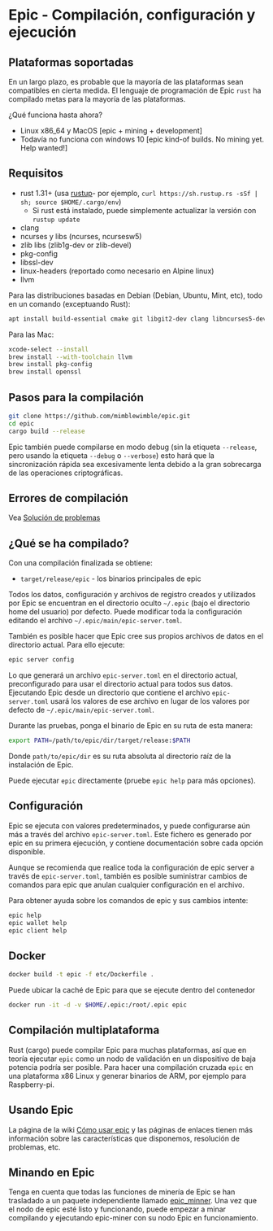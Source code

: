 # Epic - Compilación, configuración y ejecución

## Plataformas soportadas

En un largo plazo, es probable que la mayoría de las plataformas sean compatibles en cierta medida.
El lenguaje de programación de Epic `rust` ha compilado metas para la mayoría de las plataformas.

¿Qué funciona hasta ahora?

* Linux x86\_64 y MacOS [epic + mining + development]
* Todavía no funciona con windows 10 [epic kind-of builds. No mining yet. Help wanted!]

## Requisitos

* rust 1.31+ (usa [rustup]((https://www.rustup.rs/))- por ejemplo, `curl https://sh.rustup.rs -sSf | sh; source $HOME/.cargo/env`)
  * Si rust está instalado, puede simplemente actualizar la versión con  `rustup update`
* clang
* ncurses y libs (ncurses, ncursesw5)
* zlib libs (zlib1g-dev or zlib-devel)
* pkg-config
* libssl-dev
* linux-headers (reportado como necesario en Alpine linux)
* llvm

Para las distribuciones basadas en Debian (Debian, Ubuntu, Mint, etc), todo en un comando (exceptuando Rust):

```sh
apt install build-essential cmake git libgit2-dev clang libncurses5-dev libncursesw5-dev zlib1g-dev pkg-config libssl-dev llvm
```

Para las Mac:

```sh
xcode-select --install
brew install --with-toolchain llvm
brew install pkg-config
brew install openssl
```

## Pasos para la compilación

```sh
git clone https://github.com/mimblewimble/epic.git
cd epic
cargo build --release
```

Epic también puede compilarse en modo debug (sin la etiqueta `--release`, pero usando la etiqueta `--debug` o `--verbose`) esto hará que la sincronización rápida sea excesivamente lenta debido a la gran sobrecarga de las operaciones criptográficas.

## Errores de compilación

Vea [Solución de problemas](https://github.com/mimblewimble/docs/wiki/Troubleshooting)

## ¿Qué se ha compilado?

Con una compilación finalizada se obtiene:

* `target/release/epic` - los binarios principales de epic

Todos los datos, configuración y archivos de registro creados y utilizados por Epic se encuentran en el directorio oculto `~/.epic` (bajo el directorio home del usuario) por defecto. Puede modificar toda la configuración editando el archivo `~/.epic/main/epic-server.toml`.

También es posible hacer que Epic cree sus propios archivos de datos en el directorio actual. Para ello ejecute:

```sh
epic server config
```

Lo que generará un archivo `epic-server.toml` en el directorio actual, preconfigurado para usar el directorio actual para todos sus datos. Ejecutando Epic desde un directorio que contiene el archivo `epic-server.toml` usará los valores de ese archivo en lugar de los valores por defecto de `~/.epic/main/epic-server.toml`.

Durante las pruebas, ponga el binario de Epic en su ruta de esta manera:

```sh
export PATH=/path/to/epic/dir/target/release:$PATH
```

Donde `path/to/epic/dir` es su ruta absoluta al directorio raíz de la instalación de Epic.

Puede ejecutar `epic` directamente (pruebe `epic help` para más opciones).

## Configuración

Epic se ejecuta con valores predeterminados, y puede configurarse aún más a través del archivo `epic-server.toml`. Este fichero es generado por epic en su primera ejecución, y contiene documentación sobre cada opción disponible.

Aunque se recomienda que realice toda la configuración de epic server a través de `epic-server.toml`, también es posible suministrar cambios de comandos para epic que anulan cualquier configuración en el archivo.

Para obtener ayuda sobre los comandos de epic y sus cambios intente:

```sh
epic help
epic wallet help
epic client help
```

## Docker

```sh
docker build -t epic -f etc/Dockerfile .
```

Puede ubicar la caché de Epic para que se ejecute dentro del contenedor

```sh
docker run -it -d -v $HOME/.epic:/root/.epic epic
```
## Compilación multiplataforma

Rust (cargo) puede compilar Epic para muchas plataformas, así que en teoría ejecutar `epic` como un nodo de validación en un dispositivo de baja potencia podría ser posible. Para hacer una compilación cruzada `epic` en una plataforma x86 Linux y generar binarios de ARM, por ejemplo para Raspberry-pi.

## Usando Epic

La página de la wiki [Cómo usar epic](https://github.com/mimblewimble/docs/wiki/How-to-use-epic) y las páginas de enlaces tienen más información sobre las características que disponemos, resolución de problemas, etc.

## Minando en Epic

Tenga en cuenta que todas las funciones de minería de Epic se han trasladado a un paquete independiente llamado [epic_minner](https://github.com/mimblewimble/epic-miner). Una vez que el nodo de epic esté listo y funcionando, puede empezar a minar compilando y ejecutando epic-miner con su nodo Epic en funcionamiento.
